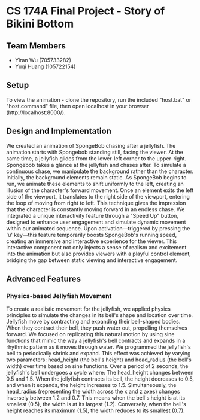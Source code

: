 # CS 174A Final Project - Story of Bikini Bottom
## Team Members
* Yiran Wu (705733282)
* Yuqi Huang (105722154)

## Setup
To view the animation - clone the repository, run the included "host.bat" or "host.command" file, then open localhost in your browser (http://localhost:8000/).

## Design and Implementation
We created an animation of SpongeBob chasing after a jellyfish. The animation starts with Spongebob standing still, facing the viewer. At the same time, a jellyfish glides from the lower-left corner to the upper-right. Spongebob takes a glance at the jellyfish and chases after. 
To simulate a continuous chase, we manipulate the background rather than the character. Initially, the background elements remain static. As SpongeBob begins to run, we animate these elements to shift uniformly to the left, creating an illusion of the character's forward movement. Once an element exits the left side of the viewport, it translates to the right side of the viewport, entering the loop of moving from right to left. This technique gives the impression that the character is constantly moving forward in an endless chase.
We integrated a unique interactivity feature through a "Speed Up" button, designed to enhance user engagement and simulate dynamic movement within our animated sequence. Upon activation—triggered by pressing the 'u' key—this feature temporarily boosts SpongeBob's running speed, creating an immersive and interactive experience for the viewer. This interactive component not only injects a sense of realism and excitement into the animation but also provides viewers with a playful control element, bridging the gap between static viewing and interactive engagement.

## Advanced Features
### Physics-based Jellyfish Movement
To create a realistic movement for the jellyfish, we applied physics principles to simulate the changes in its bell's shape and location over time. Jellyfish move by contracting and expanding their bell-shaped bodies. When they contract their bell, they push water out, propelling themselves forward. We focused on replicating this natural motion by using sine functions that mimic the way a jellyfish's bell contracts and expands in a rhythmic pattern as it moves through water.
We programmed the jellyfish's bell to periodically shrink and expand. This effect was achieved by varying two parameters: head_height (the bell's height) and head_radius (the bell's width) over time based on sine functions.
Over a period of 2 seconds, the jellyfish's bell undergoes a cycle where:
The head_height changes between 0.5 and 1.5. When the jellyfish contracts its bell, the height decreases to 0.5, and when it expands, the height increases to 1.5.
Simultaneously, the head_radius (representing the width across the x and z axes) changes inversely between 1.2 and 0.7. This means when the bell's height is at its smallest (0.5), the width is at its largest (1.2). Conversely, when the bell's height reaches its maximum (1.5), the width reduces to its smallest (0.7).

 


